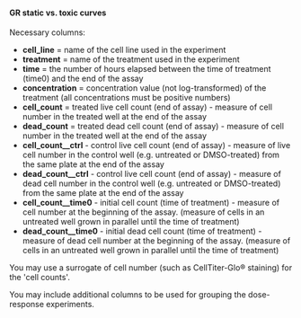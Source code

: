 #### GR static vs. toxic curves

Necessary columns:

  + **cell_line** = name of the cell line used in the experiment
  + **treatment** = name of the treatment used in the experiment
  + **time** = the number of hours elapsed between the time of treatment (time0) and the end of the assay
  + **concentration** = concentration value (not log-transformed) of the treatment (all concentrations must be positive numbers)
  + **cell_count** = treated live cell count (end of assay) - measure of cell number in the treated well at the end of the assay
  + **dead_count** = treated dead cell count (end of assay) - measure of cell number in the treated well at the end of the assay
  + **cell\_count\_\_ctrl** - control live cell count (end of assay) - measure of live cell number in the control well (e.g. untreated or DMSO-treated) from the same plate at the end of the assay
  + **dead\_count\_\_ctrl** - control live cell count (end of assay) - measure of dead cell number in the control well (e.g. untreated or DMSO-treated) from the same plate at the end of the assay
  + **cell\_count\_\_time0** - initial cell count (time of treatment) - measure of cell number at the beginning of the assay. (measure of cells in an untreated well grown in parallel until the time of treatment)
  + **dead\_count\_\_time0** - initial dead cell count (time of treatment) - measure of dead cell number at the beginning of the assay. (measure of cells in an untreated well grown in parallel until the time of treatment)

You may use a surrogate of cell number (such as CellTiter-Glo® staining) for the 'cell counts'.

You may include additional columns to be used for grouping the dose-response experiments.